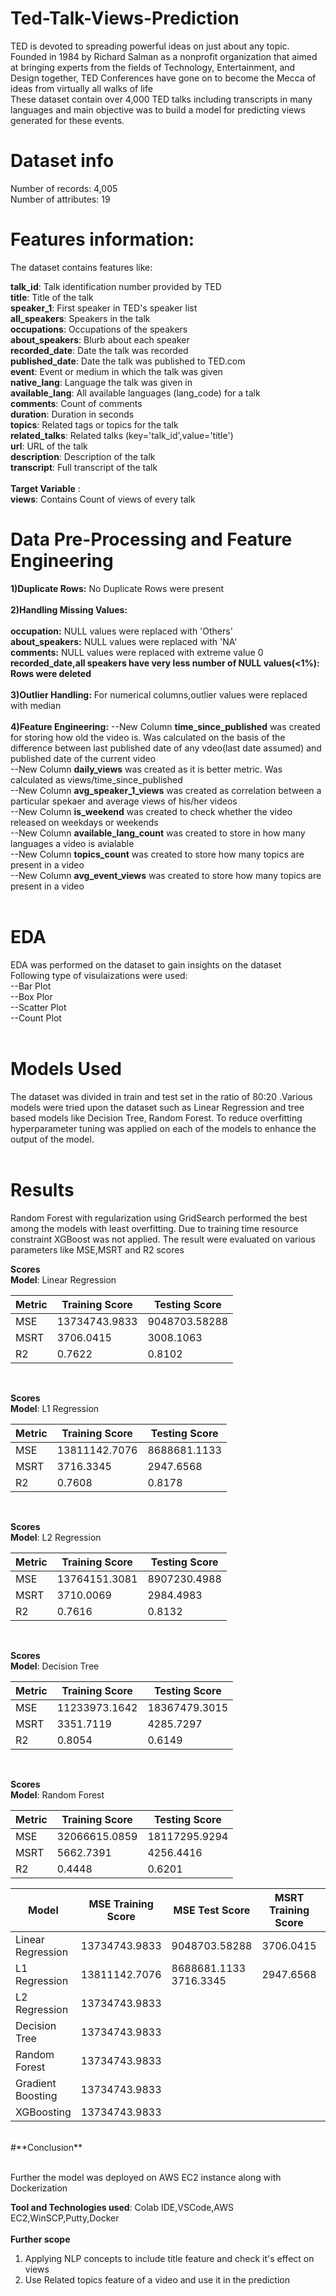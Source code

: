 # Ted-Talk-Views-Prediction


TED is devoted to spreading powerful ideas on just about any topic. Founded in 1984 by Richard Salman as a nonprofit organization that aimed at bringing experts from the fields of Technology, Entertainment, and Design together, TED Conferences have gone on to become the Mecca of ideas from virtually all walks of life<br>
These dataset contain over 4,000 TED talks including transcripts in many languages and  main objective was to build a model for predicting  views generated for these events.<br>

# **Dataset info**

Number of records: 4,005<br>
Number of attributes: 19<br>

# **Features information:**<br>

The dataset contains features like:<br>

**talk_id**: Talk identification number provided by TED<br>
**title**: Title of the talk<br>
**speaker_1**: First speaker in TED's speaker list<br>
**all_speakers**: Speakers in the talk<br>
**occupations**: Occupations of the speakers<br>
**about_speakers**: Blurb about each speaker<br>
**recorded_date**: Date the talk was recorded<br>
**published_date**: Date the talk was published to TED.com<br>
**event**: Event or medium in which the talk was given<br>
**native_lang**: Language the talk was given in<br>
**available_lang**: All available languages (lang_code) for a talk<br>
**comments**: Count of comments<br>
**duration**: Duration in seconds<br>
**topics**: Related tags or topics for the talk<br>
**related_talks**: Related talks (key='talk_id',value='title')<br>
**url**: URL of the talk<br>
**description**: Description of the talk<br>
**transcript**: Full transcript of the talk<br><br>
**Target Variable** :<br>
**views**: Contains Count of views of every talk

# **Data Pre-Processing and Feature Engineering**<br>
**1)Duplicate Rows:** No Duplicate Rows were present<br><br>
**2)Handling Missing Values:** <br><br>
      **occupation:** NULL values were replaced with 'Others'<br>
      **about_speakers:** NULL values were replaced with 'NA'<br>
      **comments:** NULL values were replaced with extreme value 0<br>
      **recorded_date,all speakers have very less number of NULL values(<1%): Rows were deleted**<br><br>
**3)Outlier Handling:** For numerical columns,outlier values were replaced with median<br><br>
**4)Feature Engineering:**
  --New Column **time_since_published** was created for storing how old the video is. Was calculated on the basis of the difference between last published date of any vdeo(last date assumed) and published   date of the current video<br>
  --New Column **daily_views** was created as it is better metric. Was calculated as views/time_since_published<br>
  --New Column **avg_speaker_1_views** was created as correlation between a particular spekaer and  average views of his/her videos<br>
  --New Column **is_weekend** was created to check whether the video released on weekdays or weekends<br>
  --New Column **available_lang_count** was created to store in how many languages a video is avialable<br>
  --New Column **topics_count**  was created to store  how many topics are present in a video<br>
  --New Column **avg_event_views**  was created to store  how many topics are present in a video<br><br>
# **EDA**<br>
EDA was performed on the dataset to gain insights on the dataset<br>
Following type of visulaizations were used:<br>
--Bar Plot<br>
--Box Plor<br>
--Scatter Plot<br>
--Count Plot<br><br>
# **Models Used**<br>
The dataset was divided in train and test set in the ratio of 80:20 .Various models were tried upon the dataset  such as Linear Regression and tree based models like Decision Tree, Random Forest. To reduce overfitting hyperparameter tuning was applied on each of the models to enhance the output of the model.<br><br>

# **Results**<br>
 Random Forest with regularization using GridSearch performed the best among the models with least overfitting. Due to training time resource constraint XGBoost was not applied. The result were evaluated on various parameters like MSE,MSRT and R2 scores<br>

**Scores**<br>
**Model**: Linear Regression<br>
                                     
|  Metric   | Training Score   |  Testing Score |          
|-----------|------------------|----------------|            
|MSE        |  13734743.9833   |  9048703.58288 |         
|MSRT       |  3706.0415       |  3008.1063     |   
|R2         |  0.7622          |  0.8102        |  
<br> 

**Scores**<br>
**Model**: L1 Regression<br>
                                     
|  Metric   | Training Score  |  Testing Score  |          
|-----------|-----------------|-----------------|            
|MSE        |  13811142.7076  |    8688681.1133 |         
|MSRT       |  3716.3345      |    2947.6568    |   
|R2         |  0.7608         |    0.8178       |  
<br>

**Scores**<br>
**Model**: L2 Regression<br>
                                     
|  Metric   | Training Score |  Testing Score  |          
|-----------|----------------|-----------------|            
|MSE        |  13764151.3081 |    8907230.4988 |         
|MSRT       |  3710.0069     |    2984.4983    |   
|R2         |  0.7616        |    0.8132       |  
<br>

**Scores**<br>
**Model**: Decision Tree<br>

|  Metric   | Training Score |  Testing Score   |          
|-----------|----------------|------------------|            
|MSE        |  11233973.1642 |    18367479.3015 |         
|MSRT       |  3351.7119     |    4285.7297     |   
|R2         |  0.8054        |    0.6149        |  
<br>

**Scores**<br>
**Model**: Random Forest<br>
                                     
|  Metric   | Training Score |  Testing Score   |          
|-----------|----------------|------------------|            
|MSE        |  32066615.0859 |    18117295.9294 |         
|MSRT       |  5662.7391     |    4256.4416     |   
|R2         |  0.4448        |    0.6201        |  

| Model            | MSE Training Score |MSE Test Score  | MSRT Training Score | MSRT Test Score |R2 Training Score | R2 Test Score| 
|------------------|--------------------|----------------|---------------------|-----------------|------------------|--------------|
|Linear Regression | 13734743.9833      | 9048703.58288  |  3706.0415          |    2947.6568    |   0.7608         |     0.8102   | 
|L1 Regression     |13811142.7076       |  8688681.1133      3716.3345        |     2947.6568                |                 |                  |              |
|L2 Regression     | 13734743.9833      |                |                     |                 |                  |              |
|Decision Tree     | 13734743.9833      |                |                     |                 |                  |              |
|Random Forest     | 13734743.9833      |                |                     |                 |                  |              |
|Gradient Boosting | 13734743.9833      |                |                     |                 |                  |              |
|XGBoosting        | 13734743.9833      |                |                     |                 |                  |              |

<br>
#**Conclusion**<br>

<br>Further the model was deployed on AWS EC2 instance along with Dockerization

**Tool and Technologies used**: Colab IDE,VSCode,AWS EC2,WinSCP,Putty,Docker<br><br>
**Further scope**<br>
1) Applying NLP concepts to include title feature and check it's effect on views<br>
2) Use Related topics feature of a video and use it in the prediction
